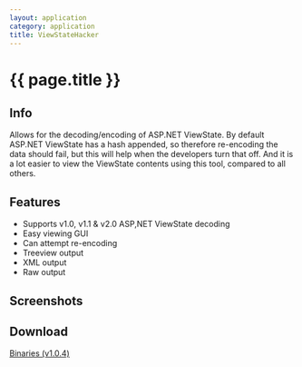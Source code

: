 ```yaml
---
layout: application
category: application
title: ViewStateHacker
---
```


# {{ page.title }} #

## Info ##

Allows for the decoding/encoding of ASP.NET ViewState. By default ASP.NET ViewState has a hash appended, so therefore re-encoding the data should fail, but this will help when the developers turn that off. And it is a lot easier to view the ViewState contents using this tool, compared to all others. 

## Features ##

- Supports v1.0, v1.1 & v2.0 ASP,NET ViewState decoding
- Easy viewing GUI
- Can attempt re-encoding
- Treeview output
- XML output
- Raw output

## Screenshots ##

## Download ##

[Binaries (v1.0.4)](/downloads/ViewStateHacker.v.1.0.4.zip)